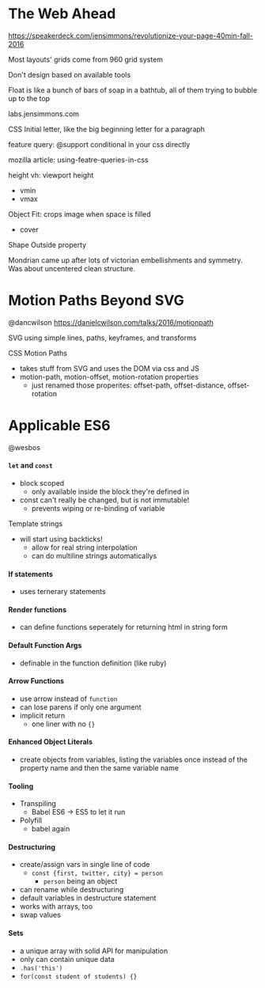 
# The Web Ahead
https://speakerdeck.com/jensimmons/revolutionize-your-page-40min-fall-2016

Most layouts' grids come from 960 grid system

Don't design based on available tools

Float is like a bunch of bars of soap in a bathtub, all of them trying to bubble up to the top

labs.jensimmons.com

CSS Initial letter, like the big beginning letter for a paragraph

feature query: @support conditional in your css directly

mozilla article: using-featre-queries-in-css

height vh: viewport height
- vmin
- vmax

Object Fit: crops image when space is filled
- cover

Shape Outside property

Mondrian came up after lots of victorian embellishments and symmetry. Was about uncentered clean structure.

# Motion Paths Beyond SVG
@dancwilson
https://danielcwilson.com/talks/2016/motionpath

SVG using simple lines, paths, keyframes, and transforms

CSS Motion Paths
- takes stuff from SVG and uses the DOM via css and JS
- motion-path, motion-offset, motion-rotation properties
    + just renamed those properites: offset-path, offset-distance, offset-rotation

# Applicable ES6
@wesbos

#### `let` and `const`
- block scoped
    + only available inside the block they're defined in
- const can't really be changed, but is not immutable!
    + prevents wiping or re-binding of variable

Template strings
- will start using backticks!
    + allow for real string interpolation
    + can do multiline strings automaticallys

#### If statements
- uses ternerary statements

#### Render functions
- can define functions seperately for returning html in string form

#### Default Function Args
- definable in the function definition (like ruby)

#### Arrow Functions
- use arrow instead of `function`
- can lose parens if only one argument
- implicit return
    + one liner with no `{}`

#### Enhanced Object Literals
- create objects from variables, listing the variables once instead of the property name and then the same variable name

#### Tooling
- Transpiling
    + Babel ES6 -> ES5 to let it run
- Polyfill
    + babel again

#### Destructuring
- create/assign vars in single line of code
    + `const {first, twitter, city} = person`
        * `person` being an object
- can rename while destructuring
- default variables in destructure statement
- works with arrays, too
- swap values

#### Sets
- a unique array with solid API for manipulation
- only can contain unique data
- `.has('this')`
- `for(const student of students) {}`

